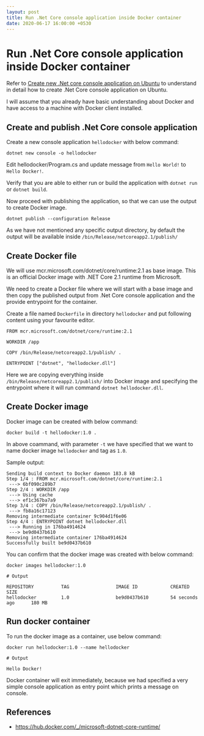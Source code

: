 ```yaml
---
layout: post
title: Run .Net Core console application inside Docker container
date: 2020-06-17 16:00:00 +0530
---
```


# Run .Net Core console application inside Docker container

Refer to [Create new .Net core console application on Ubuntu](01-create-new-dotnetcore-console-app-on-ubuntu.md) to understand in detail how to create .Net Core console application on Ubuntu.

I will assume that you already have basic understanding about Docker and have access to a machine with Docker client installed.

## Create and publish .Net Core console application

Create a new console application `hellodocker` with below command:

```
dotnet new console -o hellodocker
```

Edit hellodocker/Program.cs and update message from `Hello World!` to `Hello Docker!`.

Verify that you are able to either run or build the application with `dotnet run` or `dotnet build`.

Now proceed with publishing the application, so that we can use the output to create Docker image.

```
dotnet publish --configuration Release 
```

As we have not mentioned any specific output directory, by default the output will be available inside `/bin/Release/netcoreapp2.1/publish/`

## Create Docker file

We will use mcr.microsoft.com/dotnet/core/runtime:2.1 as base image. This is an official Docker image with .NET Core 2.1 runtime from Microsoft.

We need to create a Docker file where we will start with a base image and then copy the published output from .Net Core console application and the provide entrypoint for the container.

Create a file named `Dockerfile` in directory `hellodocker` and put following content using your favourite editor.

```
FROM mcr.microsoft.com/dotnet/core/runtime:2.1

WORKDIR /app

COPY /bin/Release/netcoreapp2.1/publish/ .

ENTRYPOINT ["dotnet", "hellodocker.dll"]
```

Here we are copying everything inside `/bin/Release/netcoreapp2.1/publish/` into Docker image and specifying the entrypoint where it will run command `dotnet hellodocker.dll`.

## Create Docker image

Docker image can be created with below command:

```
docker build -t hellodocker:1.0 .
```

In above coammand, with parameter `-t` we have specified that we want to name docker image `hellodocker` and tag as `1.0`.

Sample output:

```
Sending build context to Docker daemon 183.8 kB
Step 1/4 : FROM mcr.microsoft.com/dotnet/core/runtime:2.1
 ---> 6bf090c289b7
Step 2/4 : WORKDIR /app
 ---> Using cache
 ---> ef1c367ba7a9
Step 3/4 : COPY /bin/Release/netcoreapp2.1/publish/ .
 ---> fb8a16c17123
Removing intermediate container 9c904d1f6e06
Step 4/4 : ENTRYPOINT dotnet hellodocker.dll
 ---> Running in 176ba4914624
 ---> be9d0437b610
Removing intermediate container 176ba4914624
Successfully built be9d0437b610
```

You can confirm that the docker image was created with below command:

```
docker images hellodocker:1.0

# Output

REPOSITORY          TAG                 IMAGE ID            CREATED             SIZE
hellodocker         1.0                 be9d0437b610        54 seconds ago      180 MB
```

## Run docker container

To run the docker image as a container, use below command:

```
docker run hellodocker:1.0 --name hellodocker

# Output

Hello Docker!
```

Docker container will exit immediately, because we had specified a very simple console application as entry point which prints a message on console.

## References
* <https://hub.docker.com/_/microsoft-dotnet-core-runtime/>
